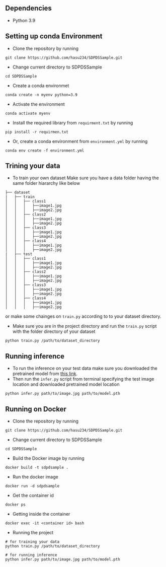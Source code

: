 ## Dependencies

* Python 3.9

## Setting up  conda Environment

* Clone the repository by running 
```
git clone https://github.com/hasu234/SDPDSSample.git
```
* Change current directory to SDPDSSample 
```
cd SDPDSSample
```
* Create a conda environmet 
```
conda create -n myenv python=3.9
```
* Activate the environment 
```
conda activate myenv
```
* Install the required library from ```requirment.txt``` by running 
```
pip install -r requirmen.txt
```
* Or, create a conda environment from ```environment.yml``` by running 
```
conda env create -f environment.yml
```

## Trining your data
* To train your own dataset
Make sure you have a data folder having the same folder hiararchy like below
```
├── dataset
|   ├── train
│   │   ├── class1
│   │   │   ├──image1.jpg
│   │   │   ├──image2.jpg
│   │   ├── class2
│   │   │   ├──image1.jpg
│   │   │   ├──image2.jpg
│   │   ├── class3
│   │   │   ├──image1.jpg
│   │   │   ├──image2.jpg
│   │   ├── class4
│   │   │   ├──image1.jpg
│   │   │   ├──image2.jpg
|   ├── test
│   │   ├── class1
│   │   │   ├──image1.jpg
│   │   │   ├──image2.jpg
│   │   ├── class2
│   │   │   ├──image1.jpg
│   │   │   ├──image2.jpg
│   │   ├── class3
│   │   │   ├──image1.jpg
│   │   │   ├──image2.jpg
│   │   ├── class4
│   │   │   ├──image1.jpg
│   │   │   ├──image2.jpg
```
or make some chainges on ```train.py``` according to to your dataset directory.
* Make sure you are in the project directory and run the ```train.py``` script with the folder directory of your dataset
```
python train.py /path/to/dataset_directory
```
## Running inference
* To run the inference on your test data make sure you downloaded the pretrained model from [this link](https://drive.google.com/file/d/14RgeyIVvySNp5J_LMpoBxxlJ1CUFRcI2/view?usp=sharing).
* Then run the ```infer.py``` script from terminal specifying the test image location and downloaded pretrained model location
```
python infer.py path/to/image.jpg path/to/model.pth
```


## Running on Docker
* Clone the repository by running 
```
git clone https://github.com/hasu234/SDPDSSample.git
```
* Change current directory to SDPDSSample 
```
cd SDPDSSample
```
* Build the Docker image by running 
```
docker build -t sdpdsample .
```
* Run the docker image 
```
docker run -d sdpdsample
```
* Get the container id
```
docker ps
```
* Getting inside the container
```
docker exec -it <container id> bash
```
* Running the project
```
# for training your data
python train.py /path/to/dataset_directory

# for running inference
python infer.py path/to/image.jpg path/to/model.pth
```
